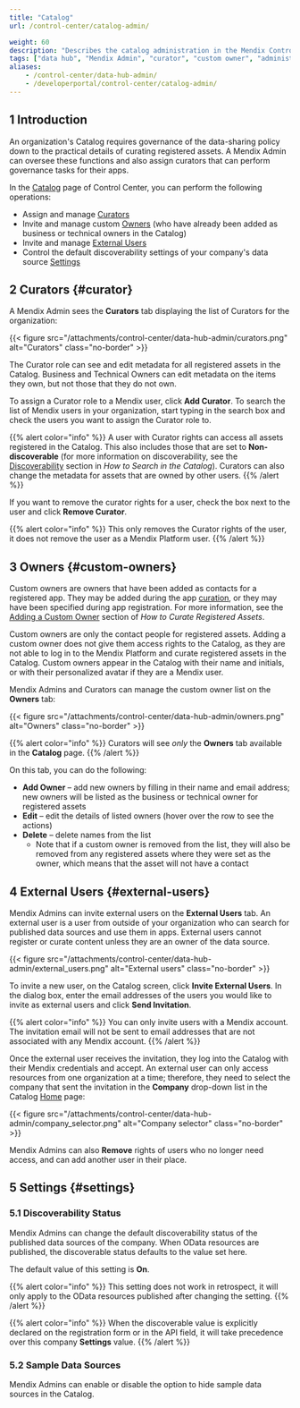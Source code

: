 ```yaml
---
title: "Catalog"
url: /control-center/catalog-admin/

weight: 60
description: "Describes the catalog administration in the Mendix Control Center."
tags: ["data hub", "Mendix Admin", "curator", "custom owner", "administration"]
aliases:
    - /control-center/data-hub-admin/
    - /developerportal/control-center/catalog-admin/
---
```


## 1 Introduction

An organization's Catalog requires governance of the data-sharing policy down to the practical details of curating registered assets. A Mendix Admin can oversee these functions and also assign curators that can perform governance tasks for their apps.

In the [Catalog](/control-center/catalog-admin/) page of Control Center, you can perform the following operations:

* Assign and manage [Curators](#curator)
* Invite and manage custom [Owners](#custom-owners) (who have already been added as business or technical owners in the Catalog)
* Invite and manage [External Users](#external-users)
* Control the default discoverability settings of your company's data source [Settings](#settings)

## 2 Curators {#curator}

A Mendix Admin sees the **Curators** tab displaying the list of Curators for the organization:

{{< figure src="/attachments/control-center/data-hub-admin/curators.png" alt="Curators" class="no-border" >}}

The Curator role can see and edit metadata for all registered assets in the Catalog. Business and Technical Owners can edit metadata on the items they own, but not those that they do not own.

To assign a Curator role to a Mendix user, click **Add Curator**. To search the list of Mendix users in your organization, start typing in the search box and check the users you want to assign the Curator role to.

{{% alert color="info" %}}
A user with Curator rights can access all assets registered in the Catalog. This also includes those that are set to **Non-discoverable** (for more information on discoverability, see the [Discoverability](/catalog/manage/search/#discoverability-metadata) section in *How to Search in the Catalog*). Curators can also change the metadata for assets that are owned by other users.
{{% /alert %}}

If you want to remove the curator rights for a user, check the box next to the user and click **Remove Curator**.

{{% alert color="info" %}}
This only removes the Curator rights of the user, it does not remove the user as a Mendix Platform user.
{{% /alert %}}

## 3 Owners {#custom-owners}

Custom owners are owners that have been added as contacts for a registered app. They may be added during the app [curation](/catalog/manage/search/#discoverability-metadata), or they may have been specified during app registration. For more information, see the [Adding a Custom Owner](/catalog/manage/search/#discoverability-metadata) section of *How to Curate Registered Assets*.

Custom owners are only the contact people for registered assets. Adding a custom owner does not give them access rights to the Catalog, as they are not able to log in to the Mendix Platform and curate registered assets in the Catalog. Custom owners appear in the Catalog with their name and initials, or with their personalized avatar if they are a Mendix user.

Mendix Admins and Curators can manage the custom owner list on the **Owners** tab:

{{< figure src="/attachments/control-center/data-hub-admin/owners.png" alt="Owners" class="no-border" >}}

{{% alert color="info" %}}
Curators will see *only* the **Owners** tab available in the **Catalog** page.
{{% /alert %}}

On this tab, you can do the following:

* **Add Owner** – add new owners by filling in their name and email address; new owners will be listed as the business or technical owner for registered assets
* **Edit** – edit the details of listed owners (hover over the row to see the actions)
* **Delete** – delete names from the list
    * Note that if a custom owner is removed from the list, they will also be removed from any registered assets where they were set as the owner, which means that the asset will not have a contact

## 4 External Users {#external-users}

Mendix Admins can invite external users on the **External Users** tab. An external user is a user from outside of your organization who can search for published data sources and use them in apps. External users cannot register or curate content unless they are an owner of the data source.

{{< figure src="/attachments/control-center/data-hub-admin/external_users.png" alt="External users" class="no-border" >}}

To invite a new user, on the Catalog screen, click **Invite External Users**. In the dialog box, enter the email addresses of the users you would like to invite as external users and click **Send Invitation**.

{{% alert color="info" %}}
You can only invite users with a Mendix account. The invitation email will not be sent to email addresses that are not associated with any Mendix account.
{{% /alert %}}

Once the external user receives the invitation, they log into the Catalog with their Mendix credentials and accept. An external user can only access resources from one organization at a time; therefore, they need to select the company that sent the invitation in the **Company** drop-down list in the Catalog [Home](/catalog/#catalog-home) page:

{{< figure src="/attachments/control-center/data-hub-admin/company_selector.png" alt="Company selector" class="no-border" >}}

Mendix Admins can also **Remove** rights of users who no longer need access, and can add another user in their place.

## 5 Settings {#settings}

### 5.1 Discoverability Status

Mendix Admins can change the default discoverability status of the published data sources of the company. When OData resources are published, the discoverable status defaults to the value set here. 

The default value of this setting is **On**.

{{% alert color="info" %}}
This setting does not work in retrospect, it will only apply to the  OData resources published after changing the setting.
{{% /alert %}}

{{% alert color="info" %}}
When the discoverable value is explicitly declared on the registration form or in the API field, it will take precedence over this company **Settings** value.
{{% /alert %}}

### 5.2 Sample Data Sources

Mendix Admins can enable or disable the option to hide sample data sources in the Catalog.
